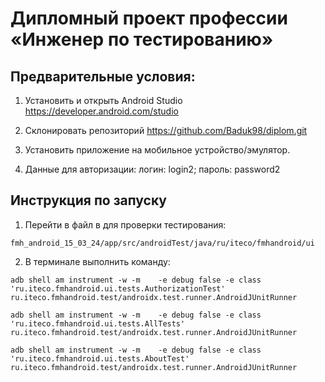 # Дипломный проект профессии «Инженер по тестированию»
## Предварительные условия:
1. Установить и открыть Android Studio https://developer.android.com/studio

2. Склонировать репозиторий https://github.com/Baduk98/diplom.git

3. Установить приложение на мобильное устройство/эмулятор.

4. Данные для авторизации: логин: login2; пароль: password2
## Инструкция по запуску
1. Перейти в файл в для проверки тестирования:

```fmh_android_15_03_24/app/src/androidTest/java/ru/iteco/fmhandroid/ui```


2. В терминале выполнить команду:

```adb shell am instrument -w -m    -e debug false -e class 'ru.iteco.fmhandroid.ui.tests.AuthorizationTest' ru.iteco.fmhandroid.test/androidx.test.runner.AndroidJUnitRunner```

```adb shell am instrument -w -m    -e debug false -e class 'ru.iteco.fmhandroid.ui.tests.AllTests' ru.iteco.fmhandroid.test/androidx.test.runner.AndroidJUnitRunner```

```adb shell am instrument -w -m    -e debug false -e class 'ru.iteco.fmhandroid.ui.tests.AboutTest' ru.iteco.fmhandroid.test/androidx.test.runner.AndroidJUnitRunner```

